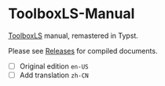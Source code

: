 # ToolboxLS-Manual
[ToolboxLS](https://www.cs.ubc.ca/~mitchell/ToolboxLS/) manual, remastered in Typst.

Please see [Releases](./releases) for compiled documents.

- [ ] Original edition `en-US`
- [ ] Add translation `zh-CN`
